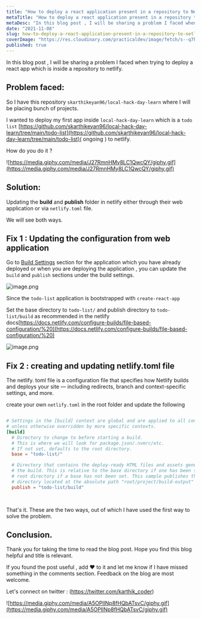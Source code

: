 ```yaml
---
title: "How to deploy a react application present in a repository to Netlify ?"
metaTitle: "How to deploy a react application present in a repository to Netlify ?"
metaDesc: "In this blog post , I will be sharing a problem I faced when trying to deploy a react app which is..."
date: "2021-11-08"
slug: how-to-deploy-a-react-application-present-in-a-repository-to-netlify--153
coverImage: "https://res.cloudinary.com/practicaldev/image/fetch/s--q7kh2aX5--/c_imagga_scale,f_auto,fl_progressive,h_420,q_auto,w_1000/https://dev-to-uploads.s3.amazonaws.com/uploads/articles/9cw4ehmze7yekkeji0xn.jpeg"
published: true
---
```


In this blog post , I will be sharing a problem I faced when trying to deploy a react app which is inside a repository to netlify. 

## Problem faced: 

So I have this repository `skarthikeyan96/local-hack-day-learn`  where I will be placing bunch of projects. 


I wanted to deploy my first app inside `local-hack-day-learn` which is a `todo list` [https://github.com/skarthikeyan96/local-hack-day-learn/tree/main/todo-list](https://github.com/skarthikeyan96/local-hack-day-learn/tree/main/todo-list)( ongoing ) to netlify.  



How do you do it ? 

![https://media.giphy.com/media/J27RmnHMy8LC1QwcQY/giphy.gif](https://media.giphy.com/media/J27RmnHMy8LC1QwcQY/giphy.gif)


## Solution: 

Updating the **build** and **publish** folder in netlify either through their web application or via `netlify.toml` file. 

We will see both ways.

## Fix 1 : Updating the configuration from web application

Go to 
[Build Settings](https://app.netlify.com/sites/elegant-keller-4d2437/settings/deploys) section for the  application which you have already deployed or when you are deploying the application , you can update the `build` and `publish` sections under the build settings.


![image.png](https://cdn.hashnode.com/res/hashnode/image/upload/v1636045210620/mBfUdUoRy.png)



Since the `todo-list` application is bootstrapped  with `create-react-app` 

Set the base directory to `todo-list/`  and publish directory to `todo-list/build`  as recommended in the netlify docs[https://docs.netlify.com/configure-builds/file-based-configuration/%20](https://docs.netlify.com/configure-builds/file-based-configuration/%20)


![image.png](https://cdn.hashnode.com/res/hashnode/image/upload/v1636041641029/axjKjvcJpj.png)


## Fix 2 : creating and updating netlify.toml file

The netlify. toml file is a configuration file that specifies how Netlify builds and deploys your site — including redirects, branch and context-specific settings, and more.

create your own `netlify.toml` in the root folder and update the following 

```toml

# Settings in the [build] context are global and are applied to all contexts
# unless otherwise overridden by more specific contexts.
[build]
  # Directory to change to before starting a build.
  # This is where we will look for package.json/.nvmrc/etc.
  # If not set, defaults to the root directory.
  base = "todo-list/"

  # Directory that contains the deploy-ready HTML files and assets generated by
  # the build. This is relative to the base directory if one has been set, or the
  # root directory if a base has not been set. This sample publishes the
  # directory located at the absolute path "root/project/build-output"
  publish = "todo-list/build"

 
```

That's it. These are the two ways, out of which I have used the first way to solve the problem. 

## Conclusion.

Thank you for taking the time to read the blog post. Hope you find this blog helpful and title is relevant. 

If you found the post useful , add ❤️ to it and let me know if I have missed something in the comments section. Feedback on the blog are most welcome.

Let's connect on twitter : (https://twitter.com/karthik_coder)


![https://media.giphy.com/media/A5OPIlNp8fHQbATsvC/giphy.gif](https://media.giphy.com/media/A5OPIlNp8fHQbATsvC/giphy.gif)
